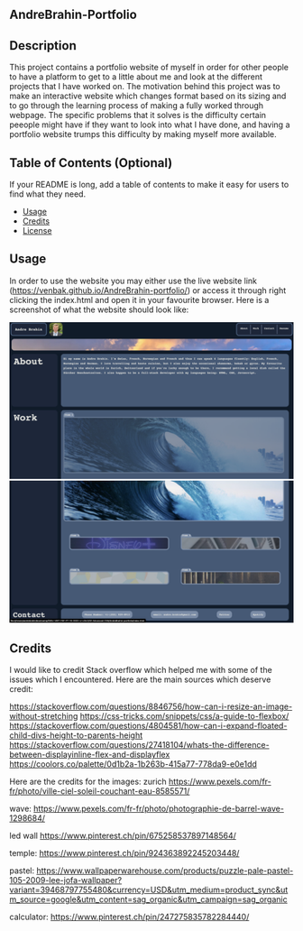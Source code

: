 ## AndreBrahin-Portfolio

## Description

This project contains a portfolio website of myself in order for other people to have a platform to get to a little about me and look at the different projects that I have worked on. The motivation behind this project was to make an interactive website which changes format based on its sizing and to go through the learning process of making a fully worked through webpage. The specific problems that it solves is the difficulty certain peeople might have if they want to look into what I have done, and having a portfolio website trumps this difficulty by making myself more available.

## Table of Contents (Optional)

If your README is long, add a table of contents to make it easy for users to find what they need.
- [Usage](#usage)
- [Credits](#credits)
- [License](#license)

## Usage

In order to use the website you may either use the live website link (https://venbak.github.io/AndreBrahin-portfolio/) or access it through right clicking the index.html and open it in your favourite browser. Here is a screenshot of what the website should look like:

![Appearance](./assets/images/Screenshot%202022-11-17%20at%203.00.03%20PM.png)
![Appearance](./assets/images/Screenshot%202022-11-17%20at%203.00.30%20PM.png)

## Credits

I would like to credit Stack overflow which helped me with some of the issues which I encountered. Here are the main sources which deserve credit:

https://stackoverflow.com/questions/8846756/how-can-i-resize-an-image-without-stretching
https://css-tricks.com/snippets/css/a-guide-to-flexbox/
https://stackoverflow.com/questions/4804581/how-can-i-expand-floated-child-divs-height-to-parents-height
https://stackoverflow.com/questions/27418104/whats-the-difference-between-displayinline-flex-and-displayflex
https://coolors.co/palette/0d1b2a-1b263b-415a77-778da9-e0e1dd

Here are the credits for the images:
zurich
https://www.pexels.com/fr-fr/photo/ville-ciel-soleil-couchant-eau-8585571/ 

wave:
https://www.pexels.com/fr-fr/photo/photographie-de-barrel-wave-1298684/ 

led wall
https://www.pinterest.ch/pin/675258537897148564/

temple:
https://www.pinterest.ch/pin/924363892245203448/

pastel:
https://www.wallpaperwarehouse.com/products/puzzle-pale-pastel-105-2009-lee-jofa-wallpaper?variant=39468797755480&currency=USD&utm_medium=product_sync&utm_source=google&utm_content=sag_organic&utm_campaign=sag_organic

calculator:
https://www.pinterest.ch/pin/247275835782284440/
